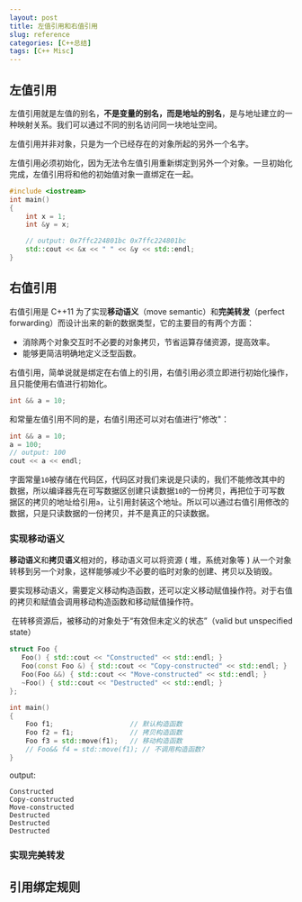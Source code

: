 ```yaml
---
layout: post
title: 左值引用和右值引用
slug: reference
categories: [C++总结]
tags: [C++ Misc]
---
```


## 左值引用
左值引用就是左值的别名，**不是变量的别名，而是地址的别名**，是与地址建立的一种映射关系。我们可以通过不同的别名访问同一块地址空间。

左值引用并非对象，只是为一个已经存在的对象所起的另外一个名字。

左值引用必须初始化，因为无法令左值引用重新绑定到另外一个对象。一旦初始化完成，左值引用将和他的初始值对象一直绑定在一起。

```cpp
#include <iostream>
int main()
{
    int x = 1;
    int &y = x;

    // output: 0x7ffc224801bc 0x7ffc224801bc
    std::cout << &x << " " << &y << std::endl;
}
```
## 右值引用
右值引用是 C++11 为了实现**移动语义**（move semantic）和**完美转发**（perfect forwarding）而设计出来的新的数据类型，它的主要目的有两个方面：
- 消除两个对象交互时不必要的对象拷贝，节省运算存储资源，提高效率。
- 能够更简洁明确地定义泛型函数。

右值引用，简单说就是绑定在右值上的引用，右值引用必须立即进行初始化操作，且只能使用右值进行初始化。
```cpp
int && a = 10;
```
和常量左值引用不同的是，右值引用还可以对右值进行"修改"：
```cpp
int && a = 10;
a = 100;
// output: 100
cout << a << endl;
```
字面常量`10`被存储在代码区，代码区对我们来说是只读的，我们不能修改其中的数据，所以编译器先在可写数据区创建只读数据`10`的一份拷贝，再把位于可写数据区的拷贝的地址给引用`a`，让引用封装这个地址。所以可以通过右值引用修改的数据，只是只读数据的一份拷贝，并不是真正的只读数据。

### 实现移动语义
**移动语义**和**拷贝语义**相对的，移动语义可以将资源 ( 堆，系统对象等 ) 从一个对象转移到另一个对象，这样能够减少不必要的临时对象的创建、拷贝以及销毁。

要实现移动语义，需要定义移动构造函数，还可以定义移动赋值操作符。对于右值的拷贝和赋值会调用移动构造函数和移动赋值操作符。

 在转移资源后，被移动的对象处于“有效但未定义的状态”（valid but unspecified state）

```cpp
struct Foo {
   Foo() { std::cout << "Constructed" << std::endl; }
   Foo(const Foo &) { std::cout << "Copy-constructed" << std::endl; }
   Foo(Foo &&) { std::cout << "Move-constructed" << std::endl; }
   ~Foo() { std::cout << "Destructed" << std::endl; }
};

int main()
{
    Foo f1;                   // 默认构造函数
    Foo f2 = f1;              // 拷贝构造函数
    Foo f3 = std::move(f1);   // 移动构造函数
    // Foo&& f4 = std::move(f1); // 不调用构造函数?
}
```
output:
```
Constructed
Copy-constructed
Move-constructed
Destructed
Destructed
Destructed
```
### 实现完美转发

## 引用绑定规则
